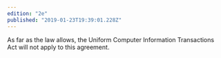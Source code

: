 ```yaml
---
edition: "2e"
published: "2019-01-23T19:39:01.228Z"
---
```


As far as the law allows, the Uniform Computer Information Transactions Act will not apply to this agreement.
